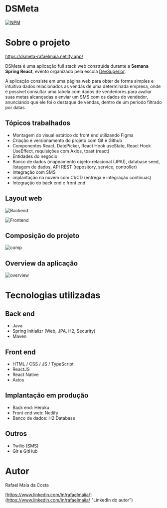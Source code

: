 # DSMeta
[![NPM](https://img.shields.io/npm/l/react)](https://github.com/rafaelmaiia/dsmeta/blob/main/LICENSE) 

# Sobre o projeto

https://dsmeta-rafaelmaia.netlify.app/

DSMeta é uma aplicação full stack web construída durante a **Semana Spring React**, evento organizado pela escola [DevSuperior](https://devsuperior.com "Site da DevSuperior").

A aplicação consiste em uma página web para obter de forma simples e intuitiva dados relacionados as vendas de uma determinada empresa, onde é possível consultar uma tabela com dados de vendedores para avaliar suas metas alcançadas e enviar um SMS com os dados do vendedor, anunciando que ele foi o destaque de vendas, dentro de um período filtrado por datas.

## Tópicos trabalhados
- Montagem do visual estático do front end utilizando Figma
- Criação e versionamento do projeto com Git e Github
- Componentes React, DatePicker, React Hook useState, React Hook UseEffect, requisições com Axios, toast (react)
- Entidades do negócio
- Banco de dados (mapeamento objeto-relacional (JPA)), database seed, listagem de dados, API REST (repository, service, controller)
- Integração com SMS
- implantação na nuvem com CI/CD (entrega e integração contínuas)
- Integração do back end e front end

## Layout web
![Backend](https://github.com/rafaelmaiia/dsmeta/assets/106180433/4703ffcf-e03e-4c95-b630-7fa829a1d2ff)

![Frontend](https://github.com/rafaelmaiia/dsmeta/assets/106180433/5f67a2a0-c213-47b8-b582-9591f488c9e1)

## Composição do projeto
![comp](https://github.com/rafaelmaiia/dsmeta/assets/106180433/3964d370-ef89-4379-84bf-dcbb2280f2c9)

## Overview da aplicação
![overview](https://github.com/rafaelmaiia/dsmeta/assets/106180433/abaa0c49-a55a-41db-b5fc-afe333c05257)

# Tecnologias utilizadas
## Back end
- Java
- Spring Initializr (Web, JPA, H2, Security)
- Maven
## Front end
- HTML / CSS / JS / TypeScript
- ReactJS
- React Native
- Axios
## Implantação em produção
- Back end: Heroku
- Front end web: Netlify
- Banco de dados: H2 Database
## Outros
- Twilio (SMS)
- Git e GitHub

# Autor

Rafael Maia da Costa

[https://www.linkedin.com/in/rafaelmaiia/](https://www.linkedin.com/in/rafaelmaiia/ "LinkedIn do autor")
